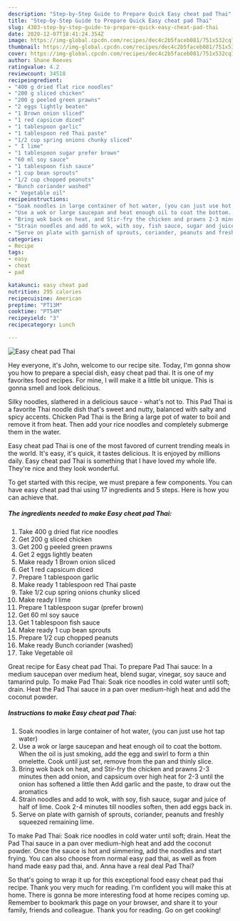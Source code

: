 ```yaml
---
description: "Step-by-Step Guide to Prepare Quick Easy cheat pad Thai"
title: "Step-by-Step Guide to Prepare Quick Easy cheat pad Thai"
slug: 4303-step-by-step-guide-to-prepare-quick-easy-cheat-pad-thai
date: 2020-12-07T18:41:24.354Z
image: https://img-global.cpcdn.com/recipes/dec4c2b5faceb081/751x532cq70/easy-cheat-pad-thai-recipe-main-photo.jpg
thumbnail: https://img-global.cpcdn.com/recipes/dec4c2b5faceb081/751x532cq70/easy-cheat-pad-thai-recipe-main-photo.jpg
cover: https://img-global.cpcdn.com/recipes/dec4c2b5faceb081/751x532cq70/easy-cheat-pad-thai-recipe-main-photo.jpg
author: Shane Reeves
ratingvalue: 4.2
reviewcount: 34518
recipeingredient:
- "400 g dried flat rice noodles"
- "200 g sliced chicken"
- "200 g peeled green prawns"
- "2 eggs lightly beaten"
- "1 Brown onion sliced"
- "1 red capsicum diced"
- "1 tablespoon garlic"
- "1 tablespoon red Thai paste"
- "1/2 cup spring onions chunky sliced"
- " I lime"
- "1 tablespoon sugar prefer brown"
- "60 ml soy sauce"
- "1 tablespoon fish sauce"
- "1 cup bean sprouts"
- "1/2 cup chopped peanuts"
- "Bunch coriander washed"
- " Vegetable oil"
recipeinstructions:
- "Soak noodles in large container of hot water, (you can just use hot tap water)"
- "Use a wok or large saucepan and heat enough oil to coat the bottom. When the oil is just smoking, add the egg and swirl to form a thin omelette. Cook until just set, remove from the pan and thinly slice."
- "Bring wok back on heat, and Stir-fry the chicken and prawns 2-3 minutes then add onion, and capsicum over high heat for 2-3 until the onion has softened a little then Add garlic and the paste, to draw out the aromatics"
- "Strain noodles and add to wok, with soy, fish sauce, sugar and juice of half of lime. Cook 2-4 minutes till noodles soften, then add eggs back in."
- "Serve on plate with garnish of sprouts, coriander, peanuts and freshly squeezed remaining lime."
categories:
- Recipe
tags:
- easy
- cheat
- pad

katakunci: easy cheat pad 
nutrition: 295 calories
recipecuisine: American
preptime: "PT13M"
cooktime: "PT54M"
recipeyield: "3"
recipecategory: Lunch

---
```



![Easy cheat pad Thai](https://img-global.cpcdn.com/recipes/dec4c2b5faceb081/751x532cq70/easy-cheat-pad-thai-recipe-main-photo.jpg)

Hey everyone, it's John, welcome to our recipe site. Today, I'm gonna show you how to prepare a special dish, easy cheat pad thai. It is one of my favorites food recipes. For mine, I will make it a little bit unique. This is gonna smell and look delicious.

Silky noodles, slathered in a delicious sauce - what&#39;s not to. This Pad Thai is a favorite Thai noodle dish that&#39;s sweet and nutty, balanced with salty and spicy accents. Chicken Pad Thai is the Bring a large pot of water to boil and remove it from heat. Then add your rice noodles and completely submerge them in the water.

Easy cheat pad Thai is one of the most favored of current trending meals in the world. It's easy, it's quick, it tastes delicious. It is enjoyed by millions daily. Easy cheat pad Thai is something that I have loved my whole life. They're nice and they look wonderful.


To get started with this recipe, we must prepare a few components. You can have easy cheat pad thai using 17 ingredients and 5 steps. Here is how you can achieve that.

<!--inarticleads1-->

##### The ingredients needed to make Easy cheat pad Thai:

1. Take 400 g dried flat rice noodles
1. Get 200 g sliced chicken
1. Get 200 g peeled green prawns
1. Get 2 eggs lightly beaten
1. Make ready 1 Brown onion sliced
1. Get 1 red capsicum diced
1. Prepare 1 tablespoon garlic
1. Make ready 1 tablespoon red Thai paste
1. Take 1/2 cup spring onions chunky sliced
1. Make ready  I lime
1. Prepare 1 tablespoon sugar (prefer brown)
1. Get 60 ml soy sauce
1. Get 1 tablespoon fish sauce
1. Make ready 1 cup bean sprouts
1. Prepare 1/2 cup chopped peanuts
1. Make ready Bunch coriander (washed)
1. Take  Vegetable oil


Great recipe for Easy cheat pad Thai. To prepare Pad Thai sauce: In a medium saucepan over medium heat, blend sugar, vinegar, soy sauce and tamarind pulp. To make Pad Thai: Soak rice noodles in cold water until soft; drain. Heat the Pad Thai sauce in a pan over medium-high heat and add the coconut powder. 

<!--inarticleads2-->

##### Instructions to make Easy cheat pad Thai:

1. Soak noodles in large container of hot water, (you can just use hot tap water)
1. Use a wok or large saucepan and heat enough oil to coat the bottom. When the oil is just smoking, add the egg and swirl to form a thin omelette. Cook until just set, remove from the pan and thinly slice.
1. Bring wok back on heat, and Stir-fry the chicken and prawns 2-3 minutes then add onion, and capsicum over high heat for 2-3 until the onion has softened a little then Add garlic and the paste, to draw out the aromatics
1. Strain noodles and add to wok, with soy, fish sauce, sugar and juice of half of lime. Cook 2-4 minutes till noodles soften, then add eggs back in.
1. Serve on plate with garnish of sprouts, coriander, peanuts and freshly squeezed remaining lime.


To make Pad Thai: Soak rice noodles in cold water until soft; drain. Heat the Pad Thai sauce in a pan over medium-high heat and add the coconut powder. Once the sauce is hot and simmering, add the noodles and start frying. You can also choose from normal easy pad thai, as well as from hand made easy pad thai, and. Anna have a real deal Pad Thai? 

So that's going to wrap it up for this exceptional food easy cheat pad thai recipe. Thank you very much for reading. I'm confident you will make this at home. There is gonna be more interesting food at home recipes coming up. Remember to bookmark this page on your browser, and share it to your family, friends and colleague. Thank you for reading. Go on get cooking!
